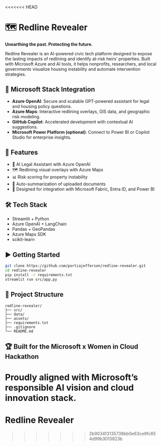 <<<<<<< HEAD
# 🗺️ Redline Revealer
**Unearthing the past. Protecting the future.**

Redline Revealer is an AI-powered civic tech platform designed to expose the lasting impacts of redlining and identify at-risk heirs’ properties. Built with Microsoft Azure and AI tools, it helps nonprofits, researchers, and local governments visualize housing instability and automate intervention strategies.

## 🔗 Microsoft Stack Integration
- **Azure OpenAI**: Secure and scalable GPT-powered assistant for legal and housing policy questions.
- **Azure Maps**: Interactive redlining overlays, GIS data, and geographic risk modeling.
- **GitHub Copilot**: Accelerated development with contextual AI suggestions.
- **Microsoft Power Platform (optional)**: Connect to Power BI or Copilot Studio for enterprise insights.

## 🚀 Features
- 🧠 AI Legal Assistant with Azure OpenAI
- 🗺️ Redlining visual overlays with Azure Maps
- 📊 Risk scoring for property instability
- 🧾 Auto-summarization of uploaded documents
- 🧩 Designed for integration with Microsoft Fabric, Entra ID, and Power BI

## 🛠️ Tech Stack
- Streamlit + Python
- Azure OpenAI + LangChain
- Pandas + GeoPandas
- Azure Maps SDK
- scikit-learn

## ▶️ Getting Started
```bash
git clone https://github.com/portiajefferson/redline-revealer.git
cd redline-revealer
pip install -r requirements.txt
streamlit run src/app.py
```

## 📂 Project Structure
```
redline-revealer/
├── src/
├── data/
├── assets/
├── requirements.txt
├── .gitignore
└── README.md
```

## 🏆 Built for the Microsoft x Women in Cloud Hackathon
Proudly aligned with Microsoft’s responsible AI vision and cloud innovation stack.
=======
# Redline Revealer
>>>>>>> 2b9034f3135738bb0e63ce9fc654d99b3013823b
